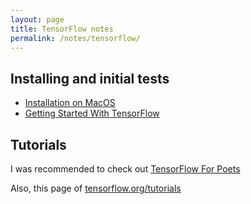 ```yaml
---
layout: page
title: TensorFlow notes
permalink: /notes/tensorflow/
---
```


Installing and initial tests
----------------------------

* [Installation on MacOS](https://www.tensorflow.org/install/install_mac)
* [Getting Started With TensorFlow](https://www.tensorflow.org/get_started/get_started)


Tutorials
---------

I was recommended to check out 
[TensorFlow For Poets](https://codelabs.developers.google.com/codelabs/tensorflow-for-poets/#0)

Also, this page of 
[tensorflow.org/tutorials](https://www.tensorflow.org/tutorials/)


